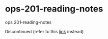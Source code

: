 # ops-201-reading-notes
ops 201-reading-notes

Discontinued (refer to this [link](https://github.com/redalona/ops-reading-note/wiki) instead)
